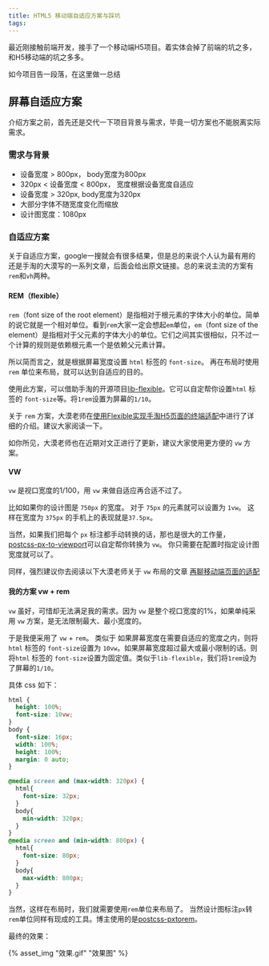 ```yaml
---
title: HTML5 移动端自适应方案与踩坑
tags:
---
```


最近刚接触前端开发，接手了一个移动端H5项目。着实体会掉了前端的坑之多，和H5移动端的坑之多多。

如今项目告一段落，在这里做一总结

## 屏幕自适应方案

介绍方案之前，首先还是交代一下项目背景与需求，毕竟一切方案也不能脱离实际需求。

### 需求与背景

* 设备宽度 > 800px， body宽度为800px
* 320px < 设备宽度 < 800px， 宽度根据设备宽度自适应
* 设备宽度 > 320px, body宽度为320px
* 大部分字体不随宽度变化而缩放
* 设计图宽度：1080px 

### 自适应方案

关于自适应方案，google一搜就会有很多结果，但是总的来说个人认为最有用的还是手淘的大漠写的一系列文章，后面会给出原文链接。总的来说主流的方案有`rem`和`vh`两种。

#### REM（flexible）

`rem`（font size of the root element）是指相对于根元素的字体大小的单位。简单的说它就是一个相对单位。看到`rem`大家一定会想起`em`单位，`em`（font size of the element）是指相对于父元素的字体大小的单位。它们之间其实很相似，只不过一个计算的规则是依赖根元素一个是依赖父元素计算。

所以简而言之，就是根据屏幕宽度设置 `html` 标签的 `font-size`。 再在布局时使用 `rem` 单位来布局，就可以达到自适应的目的。

使用此方案，可以借助手淘的开源项目[lib-flexible](https://github.com/amfe/lib-flexible)。它可以自定帮你设置`html` 标签的 `font-size`等。将`1rem`设置为屏幕的`1/10`。

关于 `rem` 方案，大漠老师在[使用Flexible实现手淘H5页面的终端适配](https://github.com/amfe/article/issues/17)中进行了详细的介绍。建议大家阅读一下。

如你所见，大漠老师也在近期对文正进行了更新，建议大家使用更方便的 `vw` 方案。

#### VW

`vw` 是视口宽度的1/100，用 `vw` 来做自适应再合适不过了。 

比如如果你的设计图是 `750px` 的宽度。 对于 `75px` 的元素就可以设置为 `1vw`。 这样在宽度为 `375px` 的手机上的表现就是`37.5px`。 

当然，如果我们把每个 `px` 标注都手动转换的话，那也是很大的工作量，
[postcss-px-to-viewport](https://www.npmjs.com/package/postcss-px-to-viewport)可以自定帮你转换为 `vw`。 你只需要在配置时指定设计图宽度就可以了。

同样，强烈建议你去阅读以下大漠老师关于 `vw` 布局的文章 [再聊移动端页面的适配](https://www.w3cplus.com/css/vw-for-layout.html)

#### 我的方案 vw + rem

`vw` 虽好，可惜却无法满足我的需求。因为 `vw` 是整个视口宽度的1%，如果单纯采用 `vw` 方案，是无法限制最大、最小宽度的。

于是我便采用了 `vw` + `rem`。 类似于
如果屏幕宽度在需要自适应的宽度之内，则将`html` 标签的 `font-size`设置为 `10vw`。如果屏幕宽度超过最大或最小限制的话。则将`html` 标签的 `font-size`设置为固定值。类似于`lib-flexible`，我们将`1rem`设为了屏幕的`1/10`。

具体 css 如下：

```css
html {
  height: 100%;
  font-size: 10vw;
}
body {
  font-size: 16px;
  width: 100%;
  height: 100%;
  margin: 0 auto;
}

@media screen and (max-width: 320px) {
  html{
    font-size: 32px;
  }
  body{
    min-width: 320px;
  }
}
@media screen and (min-width: 800px) {
  html{
    font-size: 80px;
  }
  body{
    max-width: 800px;
  }
}
```

当然，这样在布局时，我们就需要使用`rem`单位来布局了。 当然设计图标注`px`转`rem`单位同样有现成的工具。博主使用的是[postcss-pxtorem](https://github.com/cuth/postcss-pxtorem)。

最终的效果：

{% asset_img "效果.gif" "效果图" %}





